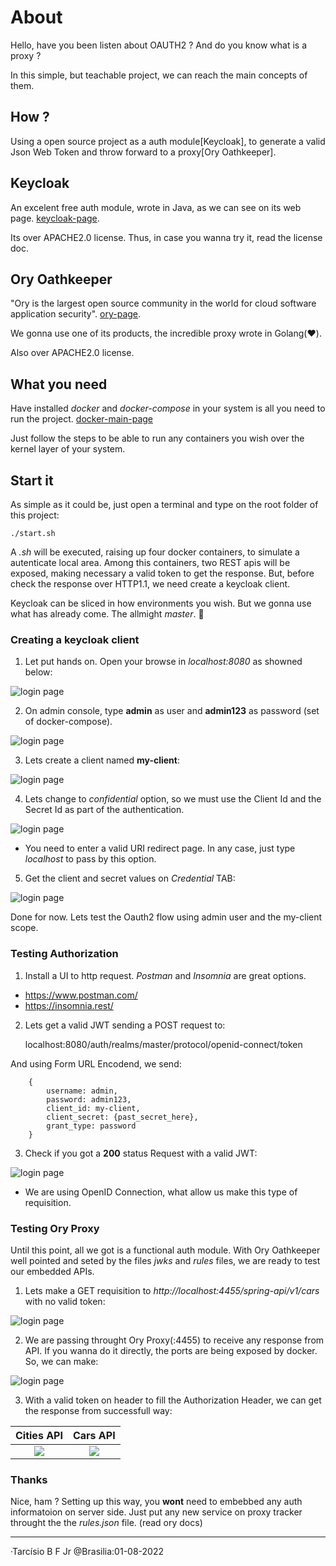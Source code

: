 # About

Hello, have you been listen about OAUTH2 ? And do you know what is a proxy ?

In this simple, but teachable project, we can reach the main concepts of them. 

## How ?

Using a open source project as a auth module[Keycloak], to generate a valid Json Web Token and throw forward to a proxy[Ory Oathkeeper].


## Keycloak 

An excelent free auth module, wrote in Java, as we can see on its web page. [keycloak-page](https://www.keycloak.org/). 

Its over APACHE2.0 license. Thus, in case you wanna try it, read the license doc.

## Ory Oathkeeper

"Ory is the largest open source community in the world for cloud software application security". [ory-page](https://www.ory.sh/docs/welcome). 

We gonna use one of its products, the incredible proxy wrote in Golang(:heart:).

Also over APACHE2.0 license.

## What you need

Have installed _docker_ and _docker-compose_ in your system is all you need to run the project. [docker-main-page](https://docs.docker.com/engine/install/ubuntu/)

Just follow the steps to be able to run any containers you wish over the kernel layer of your system.

## Start it

As simple as it could be, just open a terminal and type on the root folder of this project:

    ./start.sh

A *.sh* will be executed, raising up four docker containers, to simulate a autenticate local area. Among this containers, two REST apis will be exposed, making necessary a valid token to get the response. But, before check the response over HTTP1.1, we need create a keycloak client.

Keycloak can be sliced in how environments you wish. But we gonna use what has already come. The allmight _master_. :volcano:

### Creating a keycloak client

1. Let put hands on. Open your browse in _localhost:8080_ as showned below:

![login page](imgs/keycloak-inicial.png)

2. On admin console, type __admin__ as user and __admin123__ as password (set of docker-compose).

![login page](imgs/user_and_pass.png)

3. Lets create a client named __my-client__:

![login page](imgs/my-client.png)

4. Lets change to _confidential_ option, so we must use the Client Id and the Secret Id as part of the authentication.

![login page](imgs/confidential.png)

* You need to enter a valid URI redirect page. In any case, just type _localhost_ to pass by this option.

5. Get the client and secret values on _Credential_ TAB:

![login page](imgs/client-secret.png)

Done for now. Lets test the Oauth2 flow using admin user and the my-client scope.

### Testing Authorization

1. Install a UI to http request. _Postman_ and _Insomnia_ are great options.

* https://www.postman.com/
* https://insomnia.rest/

2. Lets get a valid JWT sending a POST request to:

    localhost:8080/auth/realms/master/protocol/openid-connect/token

And using Form URL Encodend, we send:

```
    {
        username: admin,
        password: admin123,
        client_id: my-client,
        client_secret: {past_secret_here},
        grant_type: password
    }
```

3. Check if you got a __200__ status Request with a valid JWT:

![login page](imgs/token.png)

* We are using OpenID Connection, what allow us make this type of requisition. 

### Testing Ory Proxy

Until this point, all we got is a functional auth module. With Ory Oathkeeper well pointed and seted by the files _jwks_ and _rules_ files, we are ready to test our embedded APIs. 

1. Lets make a GET requisition to _http://localhost:4455/spring-api/v1/cars_ with no valid token: 

![login page](imgs/401.png)

2. We are passing throught Ory Proxy(:4455) to receive any response from API. If you wanna do it directly, the ports are being exposed by docker. So, we can make:

![login page](imgs/direct.png)

3. With a valid token on header to fill the Authorization Header, we can get the response from successfull way:

Cities API                 | Cars API
:-------------------------:|:-------------------------:
![](imgs/api-cities.png)   |![](imgs/cars.png)

### Thanks

Nice, ham ? Setting up this way, you __wont__ need to embebbed any auth informatoion on server side. Just put any new service on proxy tracker throught the the _rules.json_ file. (read ory docs)
______________________________

·Tarcísio B F Jr @Brasilia:01-08-2022 














